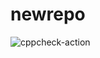 # newrepo
![cppcheck-action](https://github.com/vijaymksv/newrepo/workflows/cppcheck-action/badge.svg)

